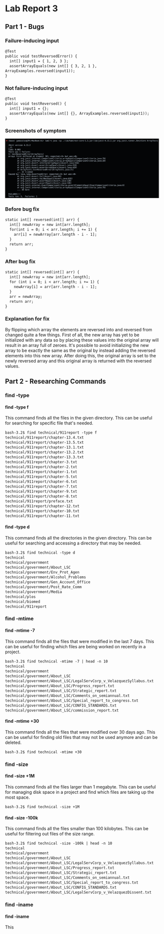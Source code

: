 # Lab Report 3

## Part 1 - Bugs

### Failure-inducing input
```
@Test
public void testReversedError() {
  int[] input1 = { 1, 2, 3 };
  assertArrayEquals(new int[] { 3, 2, 1 }, ArrayExamples.reversed(input1));
}
```
### Not failure-inducing input
```
@Test
public void testReversed() {
  int[] input1 = {};
  assertArrayEquals(new int[] {}, ArrayExamples.reversed(input1));
}
```

### Screenshots of symptom
![Image](lab-report-3-pics/symptom-test.png)

### Before bug fix
```
static int[] reversed(int[] arr) {
  int[] newArray = new int[arr.length];
  for(int i = 0; i < arr.length; i += 1) {
    arr[i] = newArray[arr.length - i - 1];
  }
  return arr;
}
```

### After bug fix
```
static int[] reversed(int[] arr) {
  int[] newArray = new int[arr.length];
  for (int i = 0; i < arr.length; i += 1) {
    newArray[i] = arr[arr.length - i - 1];
  }
  arr = newArray;
  return arr;
}
```

### Explanation for fix
By flipping which array the elements are reversed into and reversed from changed quite a few things. First of all, the new array has yet to be initialized with any data so by placing these values into the original array will result in an array full of zeroes. It's possible to avoid initializing the new array to be exactly the same as the original by instead adding the reversed elements into this new array. After doing this, the original array is set to the newly reversed array and this original array is returned with the reversed values.

## Part 2 - Researching Commands

### find -type

#### find -type f
This command finds all the files in the given directory. This can be useful for searching for specific file that's needed.
```
bash-3.2$ find technical/911report -type f
technical/911report/chapter-13.4.txt
technical/911report/chapter-13.5.txt
technical/911report/chapter-13.1.txt
technical/911report/chapter-13.2.txt
technical/911report/chapter-13.3.txt
technical/911report/chapter-3.txt
technical/911report/chapter-2.txt
technical/911report/chapter-1.txt
technical/911report/chapter-5.txt
technical/911report/chapter-6.txt
technical/911report/chapter-7.txt
technical/911report/chapter-9.txt
technical/911report/chapter-8.txt
technical/911report/preface.txt
technical/911report/chapter-12.txt
technical/911report/chapter-10.txt
technical/911report/chapter-11.txt
```


#### find -type d
This command finds all the directories in the given directory. This can be useful for searching and accessing a directory that may be needed.
```
bash-3.2$ find technical -type d
technical
technical/government
technical/government/About_LSC
technical/government/Env_Prot_Agen
technical/government/Alcohol_Problems
technical/government/Gen_Account_Office
technical/government/Post_Rate_Comm
technical/government/Media
technical/plos
technical/biomed
technical/911report
```

### find -mtime

#### find -mtime -7
This command finds all the files that were modified in the last 7 days. This can be useful for finding which files are being worked on recently in a project.
```
bash-3.2$ find technical -mtime -7 | head -n 10
technical
technical/government
technical/government/About_LSC
technical/government/About_LSC/LegalServCorp_v_VelazquezSyllabus.txt
technical/government/About_LSC/Progress_report.txt
technical/government/About_LSC/Strategic_report.txt
technical/government/About_LSC/Comments_on_semiannual.txt
technical/government/About_LSC/Special_report_to_congress.txt
technical/government/About_LSC/CONFIG_STANDARDS.txt
technical/government/About_LSC/commission_report.txt
```

#### find -mtime +30
This command finds all the files that were modified over 30 days ago. This can be useful for finding old files that may not be used anymore and can be deleted.
```
bash-3.2$ find technical -mtime +30

```

### find -size

#### find -size +1M
This command finds all the files larger than 1 megabyte. This can be useful for managing disk space in a project and find which files are taking up the most space. 
```
bash-3.2$ find technical -size +1M

```

#### find -size -100k
This command finds all the files smaller than 100 kilobytes. This can be useful for filtering out files of the size range.
```
bash-3.2$ find technical -size -100k | head -n 10
technical
technical/government
technical/government/About_LSC
technical/government/About_LSC/LegalServCorp_v_VelazquezSyllabus.txt
technical/government/About_LSC/Progress_report.txt
technical/government/About_LSC/Strategic_report.txt
technical/government/About_LSC/Comments_on_semiannual.txt
technical/government/About_LSC/Special_report_to_congress.txt
technical/government/About_LSC/CONFIG_STANDARDS.txt
technical/government/About_LSC/LegalServCorp_v_VelazquezDissent.txt
```

### find -iname

#### find  -iname 
This
